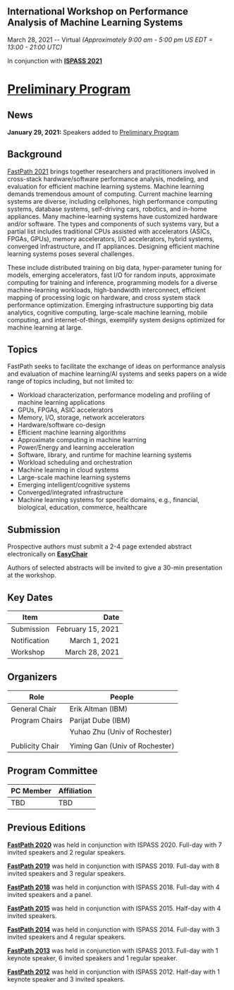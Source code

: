 ## International Workshop on Performance Analysis of Machine Learning Systems
March 28, 2021 -- Virtual *(Approximately 9:00 am - 5:00 pm US EDT = 13:00 - 21:00 UTC)*

In conjunction with **[ISPASS 2021](https://www.ispass.org/ispass2021)**

# [Preliminary Program](https://tinyurl.com/fastpath2021/Program)

## News

**January 29, 2021:**  Speakers added to [Preliminary Program](https://tinyurl.com/fastpath2021/Program)

## Background
[FastPath 2021](https://fastpath2020.github.io/FastPath2021/) brings together researchers and practitioners involved in cross-stack hardware/software performance analysis, modeling, and evaluation for efficient machine learning systems. Machine learning demands tremendous amount of computing. Current machine learning systems are diverse, including cellphones, high performance computing systems, database systems, self-driving cars, robotics, and in-home appliances. Many machine-learning systems have customized hardware and/or software. The types and components of such systems vary, but a partial list includes traditional CPUs assisted with accelerators (ASICs, FPGAs, GPUs), memory accelerators, I/O accelerators, hybrid systems, converged infrastructure, and IT appliances. Designing efficient machine learning systems poses several challenges.

These include distributed training on big data, hyper-parameter tuning for models, emerging accelerators, fast I/O for random inputs, approximate computing for training and inference, programming models for a diverse machine-learning workloads, high-bandwidth interconnect, efficient mapping of processing logic on hardware, and cross system stack performance optimization. Emerging infrastructure supporting big data analytics, cognitive computing, large-scale machine learning, mobile computing, and internet-of-things, exemplify system designs optimized for machine learning at large.

## Topics
FastPath seeks to facilitate the exchange of ideas on performance analysis and evaluation of machine learning/AI systems and seeks papers on a wide range of topics including, but not limited to:

- Workload characterization, performance modeling and profiling of machine learning applications
- GPUs, FPGAs, ASIC accelerators
- Memory, I/O, storage, network accelerators
- Hardware/software co-design
- Efficient machine learning algorithms
- Approximate computing in machine learning
- Power/Energy and learning acceleration
- Software, library, and runtime for machine learning systems
- Workload scheduling and orchestration
- Machine learning in cloud systems
- Large-scale machine learning systems
- Emerging intelligent/cognitive systems
- Converged/integrated infrastructure
- Machine learning systems for specific domains, e.g., financial, biological, education, commerce, healthcare

## Submission

Prospective authors must submit a 2-4 page extended abstract electronically on **[EasyChair](https://easychair.org/conferences/?conf=fastpath2021)**

Authors of selected abstracts will be invited to give a 30-min presentation at the workshop.

## Key Dates
 
| Item                       | Date              |
| ----                       | ----:             |
| Submission                 | February 15, 2021 |
| Notification               | March     1, 2021 |
| Workshop                   | March    28, 2021 |

## Organizers

| Role            | People                         |
| ----            | ----                           |
| General Chair   | Erik Altman (IBM)              |
| Program Chairs  | Parijat Dube (IBM)             |
|                 | Yuhao Zhu (Univ of Rochester)  |
|                 |                                |
| Publicity Chair | Yiming Gan (Univ of Rochester) |

## Program Committee

| PC Member            | Affiliation               |
| ----                 | ----                      |
| TBD                  | TBD                       |


## Previous Editions

**[FastPath 2020](https://fastpath2020.github.io)** was held in conjunction with ISPASS 2020. Full-day with 7 invited speakers and 2 regular speakers.

**[FastPath 2019](https://tinyurl.com/2019-FastPath)** was held in conjunction with ISPASS 2019. Full-day with 8 invited speakers and 3 regular speakers.

**[FastPath 2018](https://researcher.watson.ibm.com/researcher/view_group.php?id=8493)** was held in conjunction with ISPASS 2018. Full-day with 4 invited speakers and a panel.

**[FastPath 2015](https://researcher.watson.ibm.com/researcher/view_group.php?id=5865)** was held in conjunction with ISPASS 2015. Half-day with 4 invited speakers.

**[FastPath 2014](http://researcher.ibm.com/project/4338)** was held in conjunction with ISPASS 2014. Full-day with 3 invited speakers and 4 regular speakers.

**[FastPath 2013](http://researcher.ibm.com/project/5276)** was held in conjunction with ISPASS 2013. Full-day with 1 keynote speaker, 6 invited speakers and 1 regular speaker.

**[FastPath 2012](https://sites.google.com/site/fastpath2012)** was held in conjunction with ISPASS 2012. Half-day with 1 keynote speaker and 3 invited speakers.
